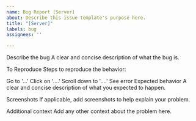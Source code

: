 ```yaml
---
name: Bug Report [Server]
about: Describe this issue template's purpose here.
title: "[Server]"
labels: bug
assignees: ''

---
```


Describe the bug
A clear and concise description of what the bug is.

To Reproduce
Steps to reproduce the behavior:

Go to '...'
Click on '....'
Scroll down to '....'
See error
Expected behavior
A clear and concise description of what you expected to happen.

Screenshots
If applicable, add screenshots to help explain your problem.

Additional context
Add any other context about the problem here.

